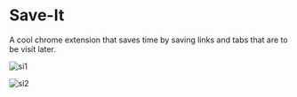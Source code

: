 # Save-It
A cool chrome extension that saves time by saving links and tabs that are to be visit later.

![si1](https://user-images.githubusercontent.com/119573539/209993446-b80b699e-46b7-4702-b99c-a8609a2e32e2.png)



![si2](https://user-images.githubusercontent.com/119573539/209993441-04e49e68-66ac-43e5-bf6c-2965326a8b93.png)

